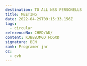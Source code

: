```yaml
---
destination: TO ALL NSS PERSONELLS
title: MEETING
date: 2022-04-29T09:15:33.156Z
tags:
  - circular
referenceNo: CHED/AU/
content: KJBBBJMGD FDGXD
signature: BEN
rank: Programer jnr
cc:
  - cvb
---
```

